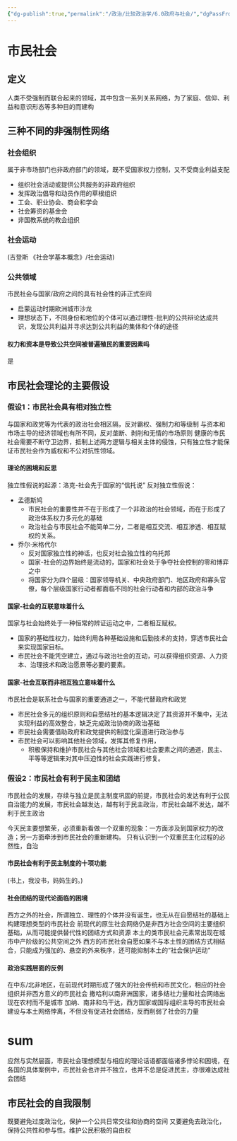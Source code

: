 ```yaml
---
{"dg-publish":true,"permalink":"/政治/比较政治学/6.0政府与社会/","dgPassFrontmatter":true}
---
```


# 市民社会
## 定义
人类不受强制而联合起来的领域，其中包含一系列关系网络，为了家庭、信仰、利益和意识形态等多种目的而建构
## 三种不同的非强制性网络
### 社会组织
属于非市场部门也非政府部门的领域，既不受国家权力控制，又不受商业利益支配
- 组织社会活动或提供公共服务的非政府组织
- 发挥政治倡导和动员作用的草根组织
- 工会、职业协会、商会和学会
- 社会筹资的基金会
- 非国教系统的教会组织
### 社会运动
(吉登斯 《社会学基本概念》/社会运动)
### 公共领域
市民社会与国家/政府之间的具有社会性的非正式空间
- 启蒙运动时期欧洲城市沙龙
- 理想状态下，不同身份和地位的个体可以通过理性-批判的公共辩论达成共识，发现公共利益并寻求达到公共利益的集体和个体的途径
#### 权力和资本是导致公共空间被普遍殖民的重要因素吗
是
## 市民社会理论的主要假设
### 假设1：市民社会具有相对独立性
与国家和政党等为代表的政治社会相区隔，反对霸权、强制力和等级制
与资本和市场主导的经济领域也有所不同，反对垄断、剥削和无情的市场原则
健康的市民社会需要不断守卫边界，抵制上述两方逻辑与相关主体的侵蚀，只有独立性才能保证市民社会作为威权和不公对抗性领域。
#### 理论的困境和反思
独立性假说的起源：洛克-社会先于国家的“信托说”
反对独立性假说：
- 孟德斯鸠
	- 市民社会的重要性并不在于形成了一个非政治的社会领域，而在于形成了政治体系权力多元化的基础
	- 政治社会与市民社会不能简单二分，二者是相互交流、相互渗透、相互赋权的关系。
- 乔尔·米格代尔
	- 反对国家独立性的神话，也反对社会独立性的乌托邦
	- 国家-社会的边界始终是流动的，国家和社会处于争夺社会控制的零和博弈之中
	- 将国家分为四个层级：国家领导机关、中央政府部门、地区政府和寡头官僚，每个层级国家行动者都面临不同的社会行动者和内部的政治斗争
#### 国家-社会的互联意味着什么
国家与社会始终处于一种恒常的辨证运动之中，二者相互赋权。
- 国家的基础性权力，始终利用各种基础设施和后勤技术的支持，穿透市民社会来实现国家目标。
- 市民社会不能凭空建立，通过与政治社会的互动，可以获得组织资源、人力资本、治理技术和政治愿景等必要的要素。

#### 国家-社会互联而非相互独立意味着什么
市民社会是联系社会与国家的重要通道之一，不能代替政府和政党
- 市民社会多元的组织原则和自愿结社的基本逻辑决定了其资源并不集中，无法实现利益的高效整合，缺乏完成政治协商的政治基础
- 市民社会需要借助政府和政党提供的制度化渠道进行政治参与
- 市民社会可以影响其他社会领域，发挥其修复作用，
	- 积极保持和维护市民社会与其他社会领域和社会要素之间的通道，民主、平等等逻辑来对其中压迫性的社会实践进行修复。
### 假设2：市民社会有利于民主和团结
市民社会的发展，存续与独立是民主制度巩固的前提，市民社会的发达有利于公民自治能力的发展，市民社会越发达，越有利于民主政治，市民社会越不发达，越不利于民主政治

今天民主要想繁荣，必须重新看做一个双重的现象：一方面涉及到国家权力的改造；另一方面牵涉到市民社会的重新建构。
只有认识到一个双重民主化过程的必然性，自治

#### 市民社会有利于民主制度的十项功能
(书上，我没书，妈妈生的。)
#### 社会团结的现代论面临的困境
西方之外的社会，所谓独立、理性的个体并没有诞生，也无从在自愿结社的基础上构建理想类型的市民社会
前现代的原生社会网络仍是非西方社会空间的主要组织基础，从而可能提供替代性的团结方式和资源
本土的类市民社会元素常出现在城市中产阶级的公共空间之外
西方的市民社会自愿如果不与本土性的团结方式相结合，只能成为强加的、悬空的外来秩序，还可能抑制本土的“社会保护运动”
#### 政治实践层面的反例
在中东/北非地区，在前现代时期形成了强大的社会传统和市民文化，相应的社会组织并非西方意义的市民社会
撒哈利以南非洲国家，诸多结社力量和社会网络出现在农村而不是城市
加纳、南非和乌干达，西方国家或国际组织主导的市民社会建设与本土网络悖离，不但没有促进社会团结，反而削弱了社会的力量

# sum
应然与实然层面，市民社会理想模型与相应的理论话语都面临诸多悖论和困境，在各国的具体案例中，市民社会也许并不独立，也并不总是促进民主，亦很难达成社会团结
## 市民社会的自我限制
既要避免过度政治化，保护一个公共日常交往和协商的空间
又要避免去政治化，保持公共性和参与性。维护公民积极的自由权